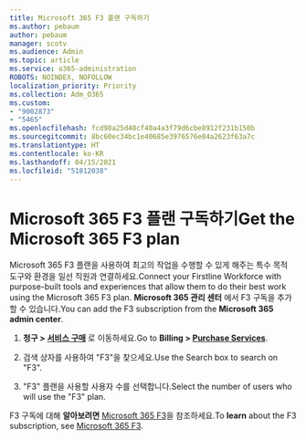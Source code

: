 ```yaml
---
title: Microsoft 365 F3 플랜 구독하기
ms.author: pebaum
author: pebaum
manager: scotv
ms.audience: Admin
ms.topic: article
ms.service: o365-administration
ROBOTS: NOINDEX, NOFOLLOW
localization_priority: Priority
ms.collection: Adm_O365
ms.custom:
- "9002873"
- "5465"
ms.openlocfilehash: fcd98a25d48cf40a4a3f79d6cbe8912f231b150b
ms.sourcegitcommit: 8bc60ec34bc1e40685e3976576e04a2623f63a7c
ms.translationtype: HT
ms.contentlocale: ko-KR
ms.lasthandoff: 04/15/2021
ms.locfileid: "51812038"
---
```

# <a name="get-the-microsoft-365-f3-plan"></a><span data-ttu-id="1ed45-102">Microsoft 365 F3 플랜 구독하기</span><span class="sxs-lookup"><span data-stu-id="1ed45-102">Get the Microsoft 365 F3 plan</span></span>

<span data-ttu-id="1ed45-103">Microsoft 365 F3 플랜을 사용하여 최고의 작업을 수행할 수 있게 해주는 특수 목적 도구와 환경을 일선 직원과 연결하세요.</span><span class="sxs-lookup"><span data-stu-id="1ed45-103">Connect your Firstline Workforce with purpose-built tools and experiences that allow them to do their best work using the Microsoft 365 F3 plan.</span></span> <span data-ttu-id="1ed45-104">**Microsoft 365 관리 센터** 에서 F3 구독을 추가할 수 있습니다.</span><span class="sxs-lookup"><span data-stu-id="1ed45-104">You can add the F3 subscription from the **Microsoft 365 admin center**.</span></span>

1. <span data-ttu-id="1ed45-105">**청구 > [서비스 구매](https://go.microsoft.com/fwlink/p/?linkid=868433)** 로 이동하세요.</span><span class="sxs-lookup"><span data-stu-id="1ed45-105">Go to **Billing > [Purchase Services](https://go.microsoft.com/fwlink/p/?linkid=868433)**.</span></span>

2. <span data-ttu-id="1ed45-106">검색 상자를 사용하여 "F3"을 찾으세요.</span><span class="sxs-lookup"><span data-stu-id="1ed45-106">Use the Search box to search on "F3".</span></span>

3. <span data-ttu-id="1ed45-107">"F3" 플랜을 사용할 사용자 수를 선택합니다.</span><span class="sxs-lookup"><span data-stu-id="1ed45-107">Select the number of users who will use the "F3" plan.</span></span>

<span data-ttu-id="1ed45-108">F3 구독에 대해 **알아보려면** [Microsoft 365 F3](https://www.microsoft.com/microsoft-365/microsoft-365-enterprise-f3?activetab=pivot%3aoverviewtab)을 참조하세요.</span><span class="sxs-lookup"><span data-stu-id="1ed45-108">To **learn** about the F3 subscription, see [Microsoft 365 F3](https://www.microsoft.com/microsoft-365/microsoft-365-enterprise-f3?activetab=pivot%3aoverviewtab).</span></span>
